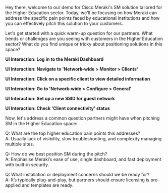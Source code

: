 Hey there, welcome to our demo for Cisco Meraki's SM solution tailored for the Higher Education sector. Today, we'll be focusing on how Meraki can address the specific pain points faced by educational institutions and how you can effectively pitch this solution to your customers.

Let's get started with a quick warm-up question for our partners. What trends or challenges are you seeing with customers in the Higher Education sector? What do you find unique or tricky about positioning solutions in this space?

**UI Interaction: Log in to the Meraki Dashboard**

**UI Interaction: Navigate to 'Network-wide > Monitor > Clients'**

**UI Interaction: Click on a specific client to view detailed information**

**UI Interaction: Go to 'Network-wide > Configure > General'**

**UI Interaction: Set up a new SSID for guest network**

**UI Interaction: Check 'Client connectivity' status**

Now, let's address a common question partners might have when pitching SM in the Higher Education space:

Q: What are the top higher education pain points this addresses?  
A: Usually lack of visibility, slow troubleshooting, and complexity managing multiple sites.

Q: How do we best position SM during the pitch?  
A: Emphasise Meraki’s ease of use, single dashboard, and fast deployment with built-in security.

Q: What installation or deployment concerns should we be ready for?  
A: It’s typically plug-and-play, but partners should ensure licensing is pre-applied and templates are ready.